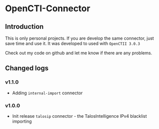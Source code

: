 # OpenCTI-Connector 

## Introduction
This is only personal projects. If you are develop the same connector, just save time and use it. 
It was developed to used with `OpenCTII 3.0.3`

Check out my code on github and let me know if there are any problems. 

## Changed logs
### v1.1.0
- Adding `internal-import` connector
### v1.0.0
- Init release `talosip` connector - the TalosIntelligence IPv4 blacklist importing